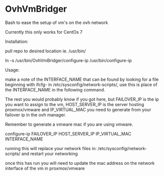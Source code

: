 # OvhVmBridger
Bash to ease the setup of vm's on the ovh network 

Currently this only works for CentOs 7

Installation:

pull repo to desired location ie. /usr/bin/

ln -s /usr/bin/OvhVmBridger/configure-ip /usr/bin/configure-ip

Usage:

make a note of the INTERFACE_NAME that can be found by looking for a file beginning with ifcfg- in /etc/sysconfig/network-scripts/, use this is place of the INTERFACE_NAME in the following command.

The rest you would probably know if you got here, but FAILOVER_IP is the ip you want to assign to the vm, HOST_SERVER_IP is the server hosting proxmox/vmware and IP_VIRTUAL_MAC you need to generate from your failover ip in the ovh manager.

Remember to generate a vmware mac if you are using vmware.

configure-ip FAILOVER_IP HOST_SERVER_IP IP_VIRTUAL_MAC INTERFACE_NAME

running this will replace your network files in: /etc/sysconfig/network-scripts/ and restart your networking

once this has run you will need to update the mac address on the network interface of the vm in proxmox/vmware
